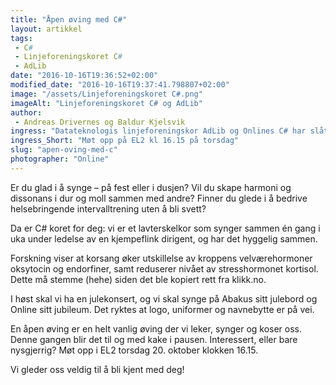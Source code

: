 ```yaml
---
title: "Åpen øving med C#"
layout: artikkel 
tags: 
 - C#
 - Linjeforeningskoret C#
 - AdLib
date: "2016-10-16T19:36:52+02:00"
modified_date: "2016-10-16T19:37:41.798807+02:00"
image: "/assets/Linjeforeningskoret C#.png"
imageAlt: "Linjeforeningskoret C# og AdLib"
author:
 - Andreas Drivernes og Baldur Kjelsvik
ingress: "Datateknologis linjeforeningskor AdLib og Onlines C# har slått seg sammen og trenger nye sangere for å heve nivået, kosen og gleden! Bli med på åpen øving og finn ut at du digger det!"
ingress_Short: "Møt opp på EL2 kl 16.15 på torsdag"
slug: "apen-oving-med-c"
photographer: "Online"
---
```

Er du glad i å synge – på fest eller i dusjen? Vil du skape harmoni og dissonans i dur og moll sammen med andre? Finner du glede i å bedrive helsebringende intervalltrening uten å bli svett?

Da er C# koret for deg: vi er et lavterskelkor som synger sammen én gang i uka under ledelse av en kjempeflink dirigent, og har det hyggelig sammen. 

Forskning viser at korsang øker utskillelse av kroppens velværehormoner oksytocin og endorfiner, samt reduserer nivået av stresshormonet kortisol. Dette må stemme (hehe) siden det ble kopiert rett fra klikk.no.

I høst skal vi ha en julekonsert, og vi skal synge på Abakus sitt julebord og Online sitt jubileum. Det ryktes at logo, uniformer og navnebytte er på vei. 

En åpen øving er en helt vanlig øving der vi leker, synger og koser oss. Denne gangen blir det til og med kake i pausen. Interessert, eller bare nysgjerrig? Møt opp i EL2 torsdag 20. oktober klokken 16.15. 

Vi gleder oss veldig til å bli kjent med deg!